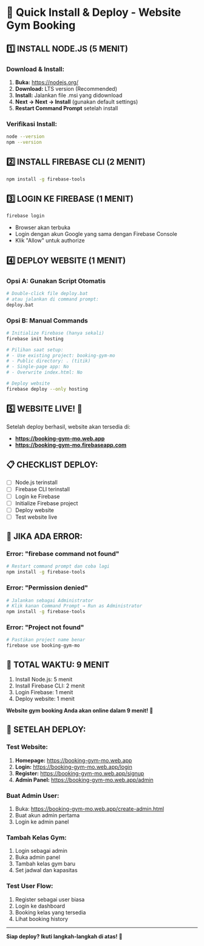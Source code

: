 # 🚀 Quick Install & Deploy - Website Gym Booking

## 1️⃣ INSTALL NODE.JS (5 MENIT)

### Download & Install:
1. **Buka:** https://nodejs.org/
2. **Download:** LTS version (Recommended)
3. **Install:** Jalankan file .msi yang didownload
4. **Next → Next → Install** (gunakan default settings)
5. **Restart Command Prompt** setelah install

### Verifikasi Install:
```bash
node --version
npm --version
```

## 2️⃣ INSTALL FIREBASE CLI (2 MENIT)

```bash
npm install -g firebase-tools
```

## 3️⃣ LOGIN KE FIREBASE (1 MENIT)

```bash
firebase login
```
- Browser akan terbuka
- Login dengan akun Google yang sama dengan Firebase Console
- Klik "Allow" untuk authorize

## 4️⃣ DEPLOY WEBSITE (1 MENIT)

### Opsi A: Gunakan Script Otomatis
```bash
# Double-click file deploy.bat
# atau jalankan di command prompt:
deploy.bat
```

### Opsi B: Manual Commands
```bash
# Initialize Firebase (hanya sekali)
firebase init hosting

# Pilihan saat setup:
# - Use existing project: booking-gym-mo
# - Public directory: . (titik)
# - Single-page app: No
# - Overwrite index.html: No

# Deploy website
firebase deploy --only hosting
```

## 5️⃣ WEBSITE LIVE! 🎉

Setelah deploy berhasil, website akan tersedia di:
- **https://booking-gym-mo.web.app**
- **https://booking-gym-mo.firebaseapp.com**

## 📋 CHECKLIST DEPLOY:

- [ ] Node.js terinstall
- [ ] Firebase CLI terinstall
- [ ] Login ke Firebase
- [ ] Initialize Firebase project
- [ ] Deploy website
- [ ] Test website live

## 🔧 JIKA ADA ERROR:

### Error: "firebase command not found"
```bash
# Restart command prompt dan coba lagi
npm install -g firebase-tools
```

### Error: "Permission denied"
```bash
# Jalankan sebagai Administrator
# Klik kanan Command Prompt → Run as Administrator
npm install -g firebase-tools
```

### Error: "Project not found"
```bash
# Pastikan project name benar
firebase use booking-gym-mo
```

## 🎯 TOTAL WAKTU: 9 MENIT

1. Install Node.js: 5 menit
2. Install Firebase CLI: 2 menit
3. Login Firebase: 1 menit
4. Deploy website: 1 menit

**Website gym booking Anda akan online dalam 9 menit!** 🚀

## 📱 SETELAH DEPLOY:

### Test Website:
1. **Homepage:** https://booking-gym-mo.web.app
2. **Login:** https://booking-gym-mo.web.app/login
3. **Register:** https://booking-gym-mo.web.app/signup
4. **Admin Panel:** https://booking-gym-mo.web.app/admin

### Buat Admin User:
1. Buka: https://booking-gym-mo.web.app/create-admin.html
2. Buat akun admin pertama
3. Login ke admin panel

### Tambah Kelas Gym:
1. Login sebagai admin
2. Buka admin panel
3. Tambah kelas gym baru
4. Set jadwal dan kapasitas

### Test User Flow:
1. Register sebagai user biasa
2. Login ke dashboard
3. Booking kelas yang tersedia
4. Lihat booking history

---

**Siap deploy? Ikuti langkah-langkah di atas!** 💪 